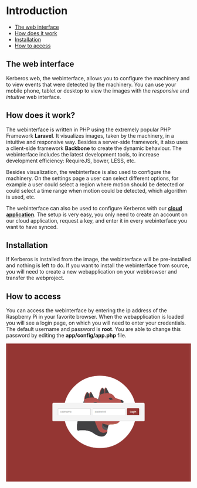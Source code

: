 # Introduction

* [The web interface](#the-web-interface)
* [How does it work](#how-does-it-work)
* [Installation](#installation)
* [How to access](#how-to-access)

<a name="the-web-interface"></a>
## The web interface

Kerberos.web, the webinterface, allows you to configure the machinery and to view events that were detected by the machinery. You can use your mobile phone, tablet or desktop to view the images with the *responsive* and *intuitive* web interface.

<a name="how-does-it-work"></a>
## How does it work?

The webinterface is written in PHP using the extremely popular PHP Framework **Laravel**. It visualizes images, taken by the machinery, in a intuitive and responsive way. Besides a server-side framework, it also uses a client-side framework **Backbone** to create the dynamic behaviour. The webinterface includes the latest development tools, to increase development efficiency: RequireJS, bower, LESS, etc.

Besides visualization, the webinterface is also used to configure the machinery. On the settings page a user can select different options, for example a user could select a region where motion should be detected or could select a time range when motion could be detected, which algorithm is used, etc.

The webinterface can also be used to configure Kerberos with our [**cloud application**](/1.0.0/addons/Cloud). The setup is very easy, you only need to create an account on our cloud application, request a key, and enter it in every webinterface you want to have synced.

<a name="installation"></a>
## Installation

If Kerberos is installed from the image, the webinterface will be pre-installed and nothing is left to do. If you want to install the webinterface from source, you will need to create a new webapplication on your webbrowser and transfer the webproject.

<a name="how-to-access"></a>
## How to access

You can access the webinterface by entering the ip address of the Raspberry Pi in your favorite browser. When the webapplication is loaded you will see a login page, on which you will need to enter your credentials. The default username and password is **root**. You are able to change this password by editing the **app/config/app.php** file.

![Login page kerberos.io webinterface](1_how-to-access.png)